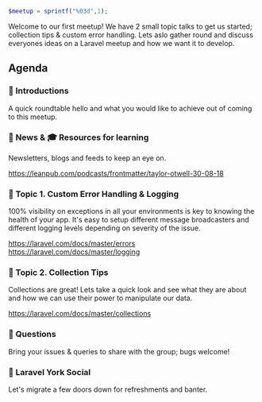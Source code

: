 ```php

$meetup = sprintf("%03d",1);

```

Welcome to our first meetup! We have 2 small topic talks to get us started; collection tips & custom error handling. Lets aslo gather round and discuss everyones ideas on a Laravel meetup and how we want it to develop. 


## Agenda 

### 🖖 Introductions

A quick roundtable hello and what you would like to achieve out of coming to this meetup.

### 📢 News & 🎓 Resources for learning

Newsletters, blogs and feeds to keep an eye on.

https://leanpub.com/podcasts/frontmatter/taylor-otwell-30-08-18

### 🚀 Topic 1. Custom Error Handling & Logging

100% visibility on exceptions in all your environments is key to knowing the health of your app. It's easy to setup different message broadcasters and different logging levels depending on severity of the issue.

https://laravel.com/docs/master/errors
https://laravel.com/docs/master/logging


### 🚀 Topic 2. Collection Tips

Collections are great! Lets take a quick look and see what they are about and how we can use their power to manipulate our data.

https://laravel.com/docs/master/collections


### 🙋 Questions

Bring your issues & queries to share with the group; bugs welcome!

### 🍻 Laravel York Social 

Let's migrate a few doors down for refreshments and banter. 
